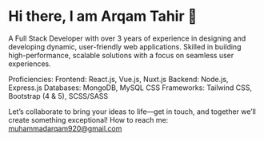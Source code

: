 # Hi there, I am Arqam Tahir 👋

A Full Stack Developer with over 3 years of experience in designing and developing dynamic, user-friendly web applications. Skilled in building high-performance, scalable solutions with a focus on seamless user experiences.

Proficiencies:
Frontend: React.js, Vue.js, Nuxt.js
Backend: Node.js, Express.js
Databases: MongoDB, MySQL
CSS Frameworks: Tailwind CSS, Bootstrap (4 & 5), SCSS/SASS

Let’s collaborate to bring your ideas to life—get in touch, and together we’ll create something exceptional!
How to reach me: muhammadarqam920@gmail.com
